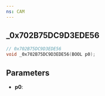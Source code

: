 ```yaml
---
ns: CAM
---
```

## _0x702B75DC9D3EDE56

```c
// 0x702B75DC9D3EDE56
void _0x702B75DC9D3EDE56(BOOL p0);
```

## Parameters
* **p0**:
